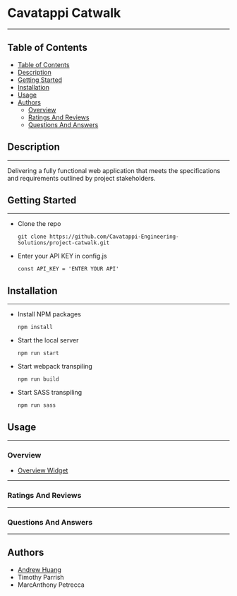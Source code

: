 # Cavatappi Catwalk

---

## Table of Contents

- [Table of Contents](#table-of-contents)
- [Description](#description)
- [Getting Started](#getting-started)
- [Installation](#installation)
- [Usage](#usage)
- [Authors](#authors)
  - [Overview](#overview)
  - [Ratings And Reviews](#ratings-and-reviews)
  - [Questions And Answers](#questions-and-answers)

## Description

---

Delivering a fully functional web application that meets the specifications and requirements outlined by project stakeholders.

## Getting Started

---

- Clone the repo
  ```
  git clone https://github.com/Cavatappi-Engineering-Solutions/project-catwalk.git
  ```
- Enter your API KEY in config.js
  ```
  const API_KEY = 'ENTER YOUR API'
  ```

## Installation

---

- Install NPM packages
  ```
  npm install
  ```
- Start the local server
  ```
  npm run start
  ```
- Start webpack transpiling
  ```
  npm run build
  ```
- Start SASS transpiling
  ```
  npm run sass
  ```

## Usage

---

### Overview

- [Overview Widget](client/src/assets/icons/overview/project_catwalk.gif)

---

### Ratings And Reviews

---

### Questions And Answers

---

## Authors

- [Andrew Huang](https://github.com/AndrewHuang123)
- Timothy Parrish
- MarcAnthony Petrecca
